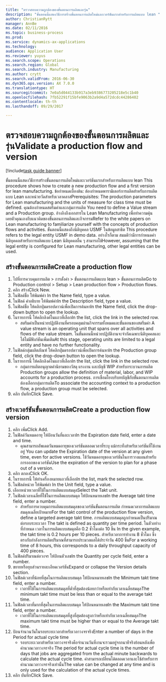 ```yaml
--- 
title: "ตรวจสอบความถูกต้องของขั้นตอนการผลิตและรุ่น"
description: "ขั้นตอนนี้แสดงวิธีการสร้างขั้นตอนการผลิตใหม่และเวอร์ชันแรกสำหรับการผลิตแบบ lean "
author: ChristianRytt
manager: AnnBe
ms.date: 02/11/2016
ms.topic: business-process
ms.prod: 
ms.service: dynamics-ax-applications
ms.technology: 
audience: Application User
ms.reviewer: yuyus
ms.search.scope: Operations
ms.search.region: Global
ms.search.industry: Manufacturing
ms.author: crytt
ms.search.validFrom: 2016-06-30
ms.dyn365.ops.version: AX 7.0.0
ms.translationtype: HT
ms.sourcegitcommit: 7e0a5d044133b917a3eb9386773205218e5c1b40
ms.openlocfilehash: 7fb52291f15bfe9063b2a9d4a572dcdc44286402
ms.contentlocale: th-th
ms.lasthandoff: 09/29/2017

---
```

# <a name="validate-a-production-flow-and-version"></a><span data-ttu-id="78a65-103">ตรวจสอบความถูกต้องของขั้นตอนการผลิตและรุ่น</span><span class="sxs-lookup"><span data-stu-id="78a65-103">Validate a production flow and version</span></span>

[!include[task guide banner](../../includes/task-guide-banner.md)]

<span data-ttu-id="78a65-104">ขั้นตอนนี้แสดงวิธีการสร้างขั้นตอนการผลิตใหม่และเวอร์ชันแรกสำหรับการผลิตแบบ lean </span><span class="sxs-lookup"><span data-stu-id="78a65-104">This procedure shows how to create a new production flow and a first version for lean manufacturing.</span></span> <span data-ttu-id="78a65-105">ข้อกำหนดเบื้องต้น: ต้องกำหนดพารามิเตอร์การผลิตสำหรับการผลิตแบบ Lean และหน่วยวัดสำหรับเวลาคลาส</span><span class="sxs-lookup"><span data-stu-id="78a65-105">Prerequisites: The production parameters for Lean manufacturing and the units of measure for class time must be defined.</span></span> <span data-ttu-id="78a65-106">คุณต้องกำหนดสตรีมค่าและกลุ่มการผลิต </span><span class="sxs-lookup"><span data-stu-id="78a65-106">You need to define a Value stream and a Production group.</span></span> <span data-ttu-id="78a65-107">อ้างอิงถึงเอกสารใน Lean Manufacturing เพื่อทำความคุ้นเคยตัวคุณเองกับแนวคิดของขั้นตอนการผลิตและกิจกรรม</span><span class="sxs-lookup"><span data-stu-id="78a65-107">Refer to the white papers on Lean manufacturing to familiarize yourself with the concepts of production flows and activities.</span></span> <span data-ttu-id="78a65-108">ขั้นตอนนี้แสดงถึงนิติบุคคล USMF ในข้อมูลสาธิต </span><span class="sxs-lookup"><span data-stu-id="78a65-108">This procedure refers to the legal entity USMF in demo data.</span></span> <span data-ttu-id="78a65-109">อย่างไรก็ตาม สมมติว่ามีการกำหนดค่านิติบุคคลสำหรับการผลิตแบบ Lean นิติบุคคลอื่น ๆ สามารถใช้</span><span class="sxs-lookup"><span data-stu-id="78a65-109">However, assuming that the legal entity is configured for Lean manufacturing, other legal entities can be used.</span></span>


## <a name="create-a-production-flow"></a><span data-ttu-id="78a65-110">สร้างขั้นตอนการผลิต</span><span class="sxs-lookup"><span data-stu-id="78a65-110">Create a production flow</span></span>
1. <span data-ttu-id="78a65-111">ไปที่การควบคุมการผลิต > การตั้งค่า > ขั้นตอนการผลิตแบบ lean > ขั้นตอนการผลิต</span><span class="sxs-lookup"><span data-stu-id="78a65-111">Go to Production control > Setup > Lean production flow > Production flows.</span></span>
2. <span data-ttu-id="78a65-112">คลิก สร้าง</span><span class="sxs-lookup"><span data-stu-id="78a65-112">Click New.</span></span>
3. <span data-ttu-id="78a65-113">ในฟิลด์ชื่อ ให้พิมพ์ค่า </span><span class="sxs-lookup"><span data-stu-id="78a65-113">In the Name field, type a value.</span></span>
4. <span data-ttu-id="78a65-114">ในฟิลด์ คำอธิบาย ให้พิมพ์ค่า</span><span class="sxs-lookup"><span data-stu-id="78a65-114">In the Description field, type a value.</span></span>
5. <span data-ttu-id="78a65-115">ในฟิลด์ชื่อ ให้คลิกปุ่มดรอปดาวน์เพื่อเปิดการค้นหา</span><span class="sxs-lookup"><span data-stu-id="78a65-115">In the Name field, click the drop-down button to open the lookup.</span></span>
6. <span data-ttu-id="78a65-116">ในรายการนี้ ให้คลิกลิงค์ในแถวที่เลือก</span><span class="sxs-lookup"><span data-stu-id="78a65-116">In the list, click the link in the selected row.</span></span>
    * <span data-ttu-id="78a65-117">สตรีมค่าเป็นหน่วยปฏิบัติงานที่ครอบคลุมผ่านกิจกรรมทั้งหมดและขั้นตอนของสตรีมค่า </span><span class="sxs-lookup"><span data-stu-id="78a65-117">A value stream is an operating unit that spans over all activities and flows of the value stream.</span></span>   <span data-ttu-id="78a65-118">ในขั้นตอนนี้หน่วยปฏิบัติงานจะจำกัดเฉพาะนิติบุคคลและได้ไม่มีฟังก์ชันเพิ่มเติม</span><span class="sxs-lookup"><span data-stu-id="78a65-118">At this stage, operating units are limited to a legal entity and have no further functionality.</span></span>  
7. <span data-ttu-id="78a65-119">ในฟิลด์กลุ่มผลิตภัณฑ์ ให้คลิกปุ่มดรอปดาวน์เพื่อเปิดการค้นหา</span><span class="sxs-lookup"><span data-stu-id="78a65-119">In the Production group field, click the drop-down button to open the lookup.</span></span>
8. <span data-ttu-id="78a65-120">ในรายการนี้ ให้คลิกลิงค์ในแถวที่เลือก</span><span class="sxs-lookup"><span data-stu-id="78a65-120">In the list, click the link in the selected row.</span></span>
    * <span data-ttu-id="78a65-121">กลุ่มการผลิตอนุญาตคำนิยามของวัสดุ แรงงาน และบัญชี WIP สำหรับกระบวนการผลิต </span><span class="sxs-lookup"><span data-stu-id="78a65-121">Production groups allow the definition of material, labor, and WIP accounts for a production process.</span></span> <span data-ttu-id="78a65-122">การเชื่อมโยงบริบทบัญชีกับขั้นตอนการผลิตต้องเลือกกลุ่มการผลิต</span><span class="sxs-lookup"><span data-stu-id="78a65-122">To associate the accounting context to a production flow, a production group must be selected.</span></span>  
9. <span data-ttu-id="78a65-123">คลิก บันทึก</span><span class="sxs-lookup"><span data-stu-id="78a65-123">Click Save.</span></span>

## <a name="create-a-production-flow-version"></a><span data-ttu-id="78a65-124">สร้างเวอร์ชันขั้นตอนการผลิต</span><span class="sxs-lookup"><span data-stu-id="78a65-124">Create a production flow version</span></span>
1. <span data-ttu-id="78a65-125">คลิก เพิ่ม</span><span class="sxs-lookup"><span data-stu-id="78a65-125">Click Add.</span></span>
2. <span data-ttu-id="78a65-126">ในฟิลด์วันหมดอายุ ให้ป้อนวันที่และเวลา</span><span class="sxs-lookup"><span data-stu-id="78a65-126">In the Expiration date field, enter a date and time.</span></span>
    * <span data-ttu-id="78a65-127">คุณสามารถอัพเดตวันหมดอายุของเวอร์ชันตลอดเวลาที่ระบุ แม้กระทั่งสำหรับเวอร์ชันที่ใช้งานอยู่ </span><span class="sxs-lookup"><span data-stu-id="78a65-127">You can update the Expiration date of the version at any given time, even for active versions.</span></span> <span data-ttu-id="78a65-128">ใช้วันหมดอายุของเวอร์ชันในการวางแผนสำหรับการออกของเวอร์ชัน</span><span class="sxs-lookup"><span data-stu-id="78a65-128">Use the expiration of the version to plan for a phase out of a version.</span></span>  
3. <span data-ttu-id="78a65-129">คลิก ตกลง</span><span class="sxs-lookup"><span data-stu-id="78a65-129">Click OK.</span></span>
4. <span data-ttu-id="78a65-130">ในรายการนี้ ให้ทำเครื่องหมายแถวที่เลือก</span><span class="sxs-lookup"><span data-stu-id="78a65-130">In the list, mark the selected row.</span></span>
5. <span data-ttu-id="78a65-131">ในฟิลด์หน่วย ให้พิมพ์ค่า </span><span class="sxs-lookup"><span data-stu-id="78a65-131">In the Unit field, type a value.</span></span>
6. <span data-ttu-id="78a65-132">เลือกหน่วยเวลาที่ใช้ในการผลิตแบบสมดุล</span><span class="sxs-lookup"><span data-stu-id="78a65-132">Select the Takt unit.</span></span>
7. <span data-ttu-id="78a65-133">ในฟิลด์เวลาเฉลี่ยที่ใช้ในการผลิตแบบสมดุล ให้ป้อนหมายเลข</span><span class="sxs-lookup"><span data-stu-id="78a65-133">In the Average takt time field, enter a number.</span></span>
    * <span data-ttu-id="78a65-134">สำหรับการควบคุมการผลิตแบบสมดุลของเวอร์ชันขั้นตอนการผลิต กำหนดเวลาการผลิตแบบสมดุลเฉลี่ยเป้าหมาย</span><span class="sxs-lookup"><span data-stu-id="78a65-134">For the takt control of the production flow version, define a targeted average takt time.</span></span>   <span data-ttu-id="78a65-135">การผลิตแบบสมดุลถูกกำหนดเป็นปริมาณต่อรอบระยะเวลา </span><span class="sxs-lookup"><span data-stu-id="78a65-135">The takt is defined as quantity  per time period.</span></span>  <span data-ttu-id="78a65-136">ในตัวอย่างที่กำหนด เวลาในการผลิตแบบสมดุลคือ 0.2 ชั่วโมงต่อ 10 ชิ้น </span><span class="sxs-lookup"><span data-stu-id="78a65-136">In the given example, the takt time is 0.2 hours per 10 pieces.</span></span> <span data-ttu-id="78a65-137">สำหรับเวลาการทำงาน 8 ชั่วโมง ซึ่งตรงกับกำลังการผลิตปริมาณที่สามารถประมวลผลได้ประจำวัน 400 ชิ้น</span><span class="sxs-lookup"><span data-stu-id="78a65-137">For a working time of 8 hours, this corresponds to a daily throughput capacity of 400 pieces.</span></span>  
8. <span data-ttu-id="78a65-138">ในฟิลด์ปริมาณต่อวงจร ให้ป้อนตัวเลข</span><span class="sxs-lookup"><span data-stu-id="78a65-138">In the Quantity per cycle field, enter a number.</span></span>
9. <span data-ttu-id="78a65-139">ขยายหรือยุบส่วนรายละเอียดเวอร์ชัน</span><span class="sxs-lookup"><span data-stu-id="78a65-139">Expand or collapse the Version details section.</span></span>
10. <span data-ttu-id="78a65-140">ในฟิลด์เวลาที่น้อยที่สุดในการผลิตแบบสมดุล ให้ป้อนหมายเลข</span><span class="sxs-lookup"><span data-stu-id="78a65-140">In the Minimum takt time field, enter a number.</span></span>
    * <span data-ttu-id="78a65-141">เวลาที่ใช้ในการผลิตแบบสมดุลที่ต่ำที่สุดต้องน้อยกว่าหรือเท่ากับเวลาเฉลี่ยสมดุล</span><span class="sxs-lookup"><span data-stu-id="78a65-141">The minimum takt time must be less than or equal to the average takt time.</span></span>  
11. <span data-ttu-id="78a65-142">ในฟิลด์เวลาที่มากที่สุดในการผลิตแบบสมดุล ให้ป้อนหมายเลข</span><span class="sxs-lookup"><span data-stu-id="78a65-142">In the Maximum takt time field, enter a number.</span></span>
    * <span data-ttu-id="78a65-143">เวลาที่ใช้ในการผลิตแบบสมดุลที่สูงที่สุดต้องสูงกว่าหรือเท่ากับเวลาเฉลี่ยสมดุล</span><span class="sxs-lookup"><span data-stu-id="78a65-143">The maximum takt time must be higher than or equal to the Average takt time.</span></span>  
12. <span data-ttu-id="78a65-144">ป้อนจำนวนวันในรอบระยะเวลาสำหรับเวลาวงจรจริง</span><span class="sxs-lookup"><span data-stu-id="78a65-144">Enter a number of days in the Period for actual cycle time</span></span>
    * <span data-ttu-id="78a65-145">รอบระยะเวลาสำหรับเวลาวงจรจริงคือจำนวนวันที่งานจะรวมอยู่จากนาทีจริงย้อนหลังเพื่อคำนวณเวลาวงจรจริง </span><span class="sxs-lookup"><span data-stu-id="78a65-145">The period for actual cycle time is the number of days that jobs are aggregated from the actual minute backwards to calculate the actual cycle time.</span></span> <span data-ttu-id="78a65-146">ค่าสามารถเปลี่ยนได้ตลอดเวลาและใช้สำหรับการคำนวณเวลาวงจรจริงเท่านั้น</span><span class="sxs-lookup"><span data-stu-id="78a65-146">The value can be changed at any time and is only used for the calculation of the actual cycle times.</span></span>  
13. <span data-ttu-id="78a65-147">คลิก บันทึก</span><span class="sxs-lookup"><span data-stu-id="78a65-147">Click Save.</span></span>


